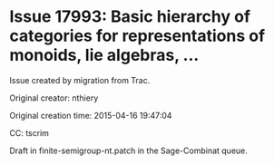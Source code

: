 # Issue 17993: Basic hierarchy of categories for representations of monoids, lie algebras, ...

Issue created by migration from Trac.

Original creator: nthiery

Original creation time: 2015-04-16 19:47:04

CC:  tscrim

Draft in finite-semigroup-nt.patch in the Sage-Combinat queue.
